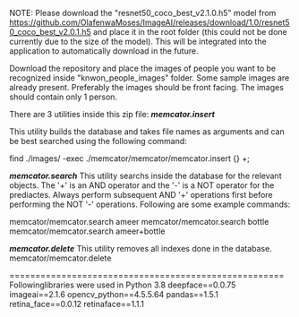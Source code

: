 NOTE: Please download the "resnet50_coco_best_v2.1.0.h5" model from https://github.com/OlafenwaMoses/ImageAI/releases/download/1.0/resnet50_coco_best_v2.0.1.h5 and place it in the root folder (this could not be done currently due to the size of the model). This will be integrated into the application to automatically download in the future.

Download the repository and place the images of people you want to be recognized inside "knwon_people_images" folder. Some sample images are already present. Preferably the images should be front facing. The images should contain only 1 person.

There are 3 utilities inside this zip file:
***memcator.insert***

This utility builds the database and takes file names as arguments and can be best searched using the following command:

find ./images/ -exec ./memcator/memcator/memcator.insert {} +;

***memcator.search***
This utility searchs inside the database for the relevant objects. The '+' is an AND operator and the '-' is a NOT operator for the prediactes. Always perform subsequent AND '+' operations first before performing the NOT '-' operations. Following are some example commands:

memcator/memcator.search ameer
memcator/memcator.search bottle
memcator/memcator.search ameer+bottle


***memcator.delete***
This utility removes all indexes done in the database.
memcator/memcator.delete


=====================================================
Followinglibraries were used in Python 3.8
deepface==0.0.75
imageai==2.1.6
opencv_python==4.5.5.64
pandas==1.5.1
retina_face==0.0.12
retinaface==1.1.1






